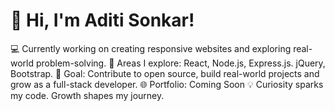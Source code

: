 # 👋 Hi, I'm Aditi Sonkar!
💻 Currently working on creating responsive websites and exploring real-world problem-solving.
🚀 Areas I explore: React, Node.js, Express.js. jQuery, Bootstrap. 
🎯 Goal: Contribute to open source, build real-world projects and grow as a full-stack developer.
🌐 Portfolio: Coming Soon
💡 Curiosity sparks my code. Growth shapes my journey.


<!--
**aditisonkar12/aditisonkar12** is a ✨ _special_ ✨ repository because its `README.md` (this file) appears on your GitHub profile.

Here are some ideas to get you started:

- 🔭 I’m currently working on ...
- 🌱 I’m currently learning ...
- 👯 I’m looking to collaborate on ...
- 🤔 I’m looking for help with ...
- 💬 Ask me about ...
- 📫 How to reach me: ...
- 😄 Pronouns: ...
- ⚡ Fun fact: ...
-->
